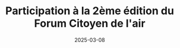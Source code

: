 ---
layout: default
date: 2025-03-08
img: 
category: message
title: "Participation à la 2ème édition du Forum Citoyen de l'air" 
description: "Le 4 mars 2025, l'association CHUTT a participé au Forum citoyen de l'air 2ème édition, 
organisé par la Région Sud, FNE PACA et Atmo-Sud, tournant essentiellement autour de 2 sujets: 
le projet Capt'Air Citoyen, et les études sur des pollutions spécifiques de l'air.

Le projet Capt'Air Citoyen, lancé en mai 2023 sur l'ensemble de la région Sud a pour mission :
<ul>
<li> de garantir un observatoire de référence en favorisant jusqu'à 2030, l'engagement de partager 
le constat des nuisances relevées par des citoyens ou des associations locales  
 ‎ </li>
<li> de venir en appui des initiatives locales de surveillance de la qualité de l'air via des capteurs </li>
<li> d'apporter des informations localisées à fine échelle géographique et temporelle </li>
<li> de favoriser la compréhension de la qualité de l'air par les citoyens pour engendrer une prise de 
conscience et une dynamique collective d'amélioration locale de l'air. </li>
</ul>

<p>Lors des présentations CHUTT a noté particulièrement :</p>

<ul>
<li> les études sur les émissions directement rejetées dans l'atmosphère par les activités humaines 
(dont cheminées d'usine, de logements, de bateaux, de restaurants aux feux de bois, barbecues charbon 
individuels, des pots d'échappements, d'engrais) ou par des sources naturelles (végétation, sols, 
planctons aériens) </li>
<li> que le GNL est plus polluant que le CO2 </li> 
<li> qu'il est préférable de doubler au minimum les capteurs à quelques centaines de mètres 
(exemples - Port de Marseille 13 capteurs des entrées basses à nord et autour du port -  
Port de Toulon 4 capteurs) pour mieux étudier les pics de pollution par rapport aux vents, et 
détecter d'éventuels dysfonctionnements pouvant être causés par des insectes, ou autres raisons.</li>
<li> les concentrations (ozone, dioxyde de carbone, particules fines, micro-particules fines, 
particules ultra fines, engrais, etc.) influent sur la santé dont voies urinaires et reins, 
voies respiratoires hautes et basses, leucémies, pancréas, etc.. Les particules ultra fines se répandent 
partout dans le corps.</li>
</ul>


<p>Suite à cette conférence, CHUTT a demandé 2 capteurs d'air mesurant les micro-particules fines. 
Ils seront installés à proximité de l'autoroute.
    </p>"
tags: ["pollution de l'air"]
tag_url: "/air/"
button_name: 
doclink: 

---